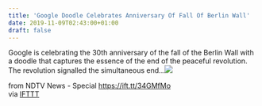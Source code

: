 ```yaml
---
title: 'Google Doodle Celebrates Anniversary Of Fall Of Berlin Wall'
date: 2019-11-09T02:43:00+01:00
draft: false
---
```


Google is celebrating the 30th anniversary of the fall of the Berlin Wall with a doodle that captures the essence of the end of the peaceful revolution. The revolution signalled the simultaneous end...![](http://feeds.feedburner.com/~r/NDTV-LatestNews/~4/z8Jz06W5DLE)  
  
from NDTV News - Special https://ift.tt/34GMfMo  
via [IFTTT](https://ifttt.com/?ref=da&site=blogger)
